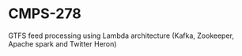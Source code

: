 # CMPS-278
GTFS feed processing using Lambda architecture (Kafka, Zookeeper, Apache spark and Twitter Heron)
